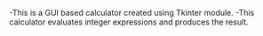 -This is a GUI based calculator created using Tkinter module.
-This calculator evaluates integer expressions and produces the result.
